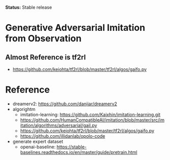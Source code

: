 **Status:** Stable release

# Generative Adversarial Imitation from Observation

## Almost Reference is tf2rl
- https://github.com/keiohta/tf2rl/blob/master/tf2rl/algos/gaifo.py
# Reference
- dreamerv2: https://github.com/danijar/dreamerv2
- algorightm
  - imitation-learning: https://github.com/Kaixhin/imitation-learning.git
  - https://github.com/HumanCompatibleAI/imitation/blob/master/src/imitation/algorithms/adversarial/gail.py
  - https://github.com/keiohta/tf2rl/blob/master/tf2rl/algos/gaifo.py
  - https://github.com/illidanlab/opolo-code
- generate expert dataset
  - openai-baseline: https://stable-baselines.readthedocs.io/en/master/guide/pretrain.html
  





  